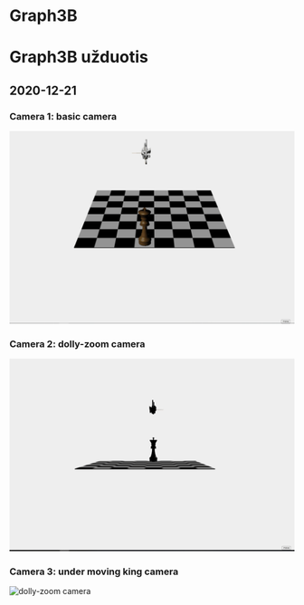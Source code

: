 # Graph3B
<h1> Graph3B užduotis </h1>

<h2> 2020-12-21 </h2>

<h3> Camera 1: basic camera </h3>

![First camera](https://github.com/Kristupas13/Graph3B/blob/main/cameras/basic.gif)

<h3> Camera 2: dolly-zoom camera </h3>

![dolly-zoom camera](https://github.com/Kristupas13/Graph3B/blob/main/cameras/dolly-Zoom.gif)

<h3> Camera 3: under moving king camera </h3>

![dolly-zoom camera](https://github.com/Kristupas13/Graph3B/blob/main/cameras/movingCamera.gif)


